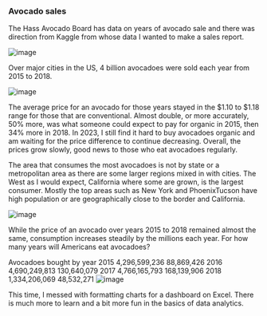 ### Avocado sales
The Hass Avocado Board has data on years of avocado sale and there was direction from Kaggle from whose data I wanted to make a sales report. 

![image](https://user-images.githubusercontent.com/66132013/227393234-cdad1af2-54e6-41f5-93da-32fe924d23fb.png)

Over major cities in the US, 4 billion avocadoes were sold each year from 2015 to 2018. 

![image](https://user-images.githubusercontent.com/66132013/227393397-1a43dada-8648-4291-811f-6e9e7bbb7d88.png)

The average price for an avocado for those years stayed in the $1.10 to $1.18 range for those that are conventional. Almost double, or more accurately, 50% more, was what someone could expect to pay for organic in 2015, then 34% more in 2018. In 2023, I still find it hard to buy avocadoes organic and am waiting for the price difference to continue decreasing. Overall, the prices grow slowly, good news to those who eat avocadoes regularly.

The area that consumes the most avocadoes is not by state or a metropolitan area as there are some larger regions mixed in with cities. The West as I would expect, California where some are grown, is the largest consumer. Mostly the top areas such as New York and PhoenixTucson have high population or are geographically close to the border and California.

![image](https://user-images.githubusercontent.com/66132013/227394054-c35ff886-1379-4cf0-a8e4-06d049d2d7ee.png)


While the price of an avocado over years 2015 to 2018 remained almost the same, consumption increases steadily by the millions each year. For how many years will Americans eat avocadoes?

Avocadoes bought by year
2015	 4,296,599,236 	 88,869,426 
2016	 4,690,249,813 	 130,640,079 
2017	 4,766,165,793 	 168,139,906 
2018	 1,334,206,069 	 48,532,271 
![image](https://user-images.githubusercontent.com/66132013/227395854-ea0d7dd9-ed18-4794-835c-9a9d1c4e6839.png)


This time, I messed with formatting charts for a dashboard on Excel. There is much more to learn and a bit more fun in the basics of data analytics.
